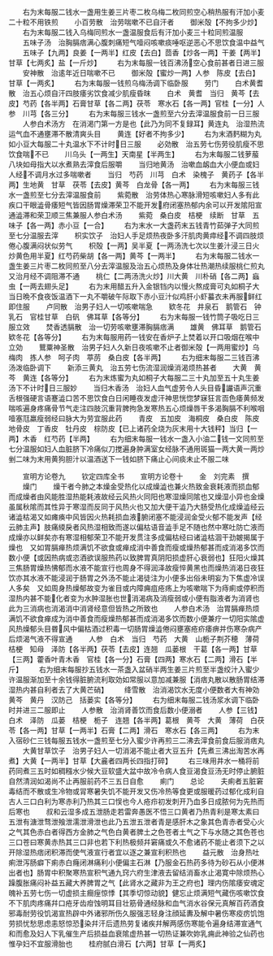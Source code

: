 <!-- { "loadSidebar": true } -->
　　右为末每服二钱水一盏用生姜三片枣二枚乌梅二枚同煎空心稍热服有汗加小麦二十粒不用铁煎
　　小百劳散　治劳喘嗽不已自汗者
　　御米殻【不拘多少炒】
　　右为末每服二钱入乌梅同煎水一盏温服食后有汗加小麦三十粒同煎温服
　　五味子汤　治胸膈痞满心腹刺痛短气噎闷咳嗽痰唾呕逆恶心不思饮食温中益气
　　五味子【九两】良姜【一两半】红皮【去白】茴香【炒各一两】干姜【两半】甘草【七两炙】盐【一斤炒】
　　右为末每服一钱百沸汤空心食前甚者日进三服
　　安神散　治逺年近日喘嗽不已
　　御米殻【蜜炒一两】人参　陈皮【去白】甘草【一两炙】
　　右为末每服一钱煎乌梅汤调下临卧服
　　劳门
　　白术黄耆散　治五心烦自汗四肢痿劣饮食减少肌瘦昏昩
　　白术　黄耆　当归　黄芩【去皮】芍药【各半两】石膏甘草【各二两】茯苓　寒水石【各一两】官桂【一分】人参　川芎【各三分】
　　右为末每服三钱水一盏煎至六分去滓温服食前一日三服
　　人参白术汤方　在消渇门第一方是也【此乃为同不复録耳】黄连丸　治湿热流运气血不通壅滞不散清爽头目
　　黄连【好者不拘多少】
　　右为末酒麫糊为丸如小豆大每服二十丸温水下不计时日三服
　　必効散　治五劳七伤劳役肌瘦不思饮食喘不已
　　川乌头【一两生】天南星【半两生】
　　右为末每服二钱萝菔八块如母指大以水煮熟去滓食后服嚼
　　当归地黄汤　治嗽血衂血大小便血或妇人经不调月水过多喘嗽者
　　当归　芍药　川芎　白术　染槐子　黄药子【各半两】生地黄　甘草　茯苓【去皮】黄芩　白龙骨【各一两】
　　右为末每服三钱水一盏煎至七分去滓温服食前
　　紫菀散　治劳体热心寒脉滑短咳嗽妇人多有此疾口干眼澁骨痿短气皆因肠胃燥滞荣卫不能开发府闭塞热郁内余可以开发隂阳宣通澁滞和荣卫顺三焦兼服人参白术汤
　　紫菀　桑白皮　桔梗　续断　甘草　五味子【各一两】赤小豆【一合】
　　右为末水一大盏药末五钱青竹茹弹子大同煎至七分温服去滓
　　枳实饮子　治妇人手足烦热夜卧多汗肌肉黄瘁经不调四肢烦倦心腹满闷状似劳气
　　枳殻【一两】吴半夏【一两汤洗七次以生姜汁浸三日火炒黄色用半夏】红芍药柴胡【各一两】黄芩【一两半】
　　右为末每服二钱水一盏生姜三片枣二枚同煎至八分去滓温服及治五心烦热及身体壮热潮热续服桃仁煎丸又治月经不调阻滞不通
　　桃仁【二两汤洗火炒】川大黄　川朴硝【各二两】蝱虫【一两去翅头足】
　　右为末用醋五升入金银铛内以慢火熬成膏可丸如桐子大当日晩不食夜饭温酒下一丸不嚼破午际取下赤小豆汁似鸡肝小虾蟇衣未再服鲜红即住服
　　卢同散　治男子妇人一切咳嗽喘急
　　欵冬花　井泉石　鹅管石　钟乳石　官桂甘草　白矾　佛耳草【各等分】
　　右为末每服一钱竹筒子吸吃日三服立效
　　焚香透膈散　治一切劳咳嗽壅滞胸膈痞满
　　雄黄　佛耳草　鹅管石　欵冬花【各等分】
　　右为末每服用药一钱安在香炉子上焚着以开口吸烟在喉中立効
　　鸎粟神圣散　治男子妇人久新日夜咳嗽不止者御米殻【一两用蜜炒】乌梅肉　拣人参　呵子肉　葶苈　桑白皮【各半两】
　　右为细末每服二三钱百沸汤泼临卧调下
　　新添三黄丸　治五劳七伤流湿润燥消渴烦热甚者
　　大黄　黄芩　黄连【各等分】
　　右为末炼蜜为丸如桐子大每服二三十丸加至五十丸生姜汤下不计时日三服妙
　　当归木香汤　治妇人血气虚劳令人头目昏讝语声沉重舌根强硬言语蹇澁口苦不思饮食白日闲睡夜发虚汗神思恍惚梦寐狂言靣色痿黄频发喘咳遍身疼痛骨节气走注四肢沉重背脾拘急发寒热五心烦燥唇干多渴胸膈不利喉咽噎塞尫羸瘦弱经曰脉大为劳宜服此药
　　青皮　五加皮　海桐皮　桑白皮　陈皮　地骨皮　丁香皮　牡丹皮　棕防皮【已上诸药全烧为灰末用十大钱秤】当归【一两】木香　红芍药【半两】
　　右为细末每服一钱水一盏入小油二钱一文同煎至七分温服如妇人血脏脐下冷痛似刀搅遍身肿满室女经脉不通用斑猫一两大黄一两炒剉二味为末用黄狗胆汁以温酒送下一钱如脐下痛止心间痰未止不服二味








　　宣明方论卷九
　　钦定四库全书
　　宣明方论卷十
　　金　刘完素　撰
　　燥门
　　燥干者今肺之本燥金受热化以成燥澁也兼火热致金衰耗液而损血郁而成燥者由风能胜湿热能耗液故经云风热火同阳也寒湿燥同隂也又燥湿小异也金燥虽属秋隂而其性异于寒湿而反同于风热火也又加大便干澁乃大肠受热化成燥澁经云诸澁枯渴又如瘫痪中风皆因火热耗损血液腑闭塞不能浸润金受火郁不能发声【经云肺主声】肢痛緛戾者风热湿相致而遂以偏枯语音澁手足不随也然中寒吐防亡液而成燥亦以鲜矣亦有寒湿相郁荣卫不能开发贯注多成偏枯经曰诸澁枯涸干劲皴揭属于燥也　又如胃膈瘅热烦满饥不欲食或瘅成消中善食而瘦或燥热郁甚而成消渴多饮而数小便【或因热病或恣酒欲误服热药以致脾胃真阴阳损虚肝心衰弱也】狂阳火燥其三焦肠胃燥热怫郁而水液不能宣行也周身不得润泽故瘦悴黄黑也而燥热消渴日夜狂饮亦其水液不能浸润于肠胃之外汤不能止渴徒注为小便多出俗未明妄为下焦虚冷误人多矣　又如周身热燥郁故变为雀目或内障痈疽疮疡上为咳嗽喘下为痔痢或停积而湿热内甚不能化者变为水肿湿胀也世消渴病及消瘦弱或小便有脂液者为消肾也此为三消病也消渴消中消肾经意但皆热之所致也
　　人参白术汤　治胃膈瘅热烦满饥不欲食瘅成为消中善食而瘦燥热郁甚而成消渴多饮而数小便兼疗一切阳实隂虚风热燥郁头目昬风中偏枯酒过积毒一切肠胃燥澁倦闷壅塞疮疥痿痹并伤寒杂病产后烦渴气液不得宣通
　　人参　白术　当归　芍药　大黄　山栀子荆芥穂　薄荷　桔梗　知母　泽防【各半两】茯苓【去皮】连翘　瓜蒌根　干葛【各一两】甘草【三两】藿香叶青木香　官桂【各一分】石膏【四两】寒水石【二两】滑石【半斤】
　　右为细末每服抄五钱水一茶盏入盆硝半两生姜三片煎至半盏绞汁入蜜少许温服渐加至十余钱得脏腑流利取効如常服以意加减兼服【消痞丸散以散肠胃结滞湿热内甚自利者去了大黄芒硝】
　　绛雪散　治消渴饮水无度小便数者大有神効黄芩　黄丹　汉防己　括蒌实【各等分】
　　右为细末每服二钱汤浆水调下临卧时并进三二服即止
　　人参散　治消肾善饮而食后数小便溺者
　　人参【三钱】白术　泽防　瓜蒌　桔梗　栀子　连翘【各半两】葛根　黄芩　大黄　薄荷　白茯苓【各一两】甘草【一两半】石膏【二两】滑石　寒水石【各三两】
　　右为末入宿砂仁三钱每服五钱水一盏煎至七分入蜜少许再煎三二沸去滓食前食后服消痞丸
　　大黄甘草饮子　治男子妇人一切消渴不能止者大豆五升【先煮三沸出淘苦水再煮】大黄【一两半】甘草【大麄者四两长四指打碎】
　　右三味用井水一桶将前药同煮三五时如稠糨水少候大豆软盛大盆中故冷令病人食豆渴食豆汤无时停止腑脏自然清润如渴尚不止再服前药不三五日自愈
　　痢门
　　总论
　　夫痢者五脏窘毒结而不散或生冷物或冐寒暑失饥不能开发又伤冷热等食更或服暖药过郁化成利自古人三口白利为寒赤利乃热其三口悮也今人疮疖初发刺开乃血多日成脓何为先热而后寒也
　　叔和云湿多成五泄肠走若雷奔愚医不悟三口黄者乃热青利是寒太素曰五泄有溏泄骛泄飱泄濡泄滑泄也此乃五泄五泄者青是感肝木之象其色青赤者受心火之气其色赤白者得西方金肺之气色白黄者脾土之色苍者土气之下与水随之其色苍也三口苍曰寒黄赤热其三口非也若下利热极频幷窘痛或久不愈诸药不能止者须下之以开除湿热痞闭积滞而使气液宣行者宜以逐之兼宣利积热也
　　益元散　治身热吐痢泄泻肠癖下痢赤白癃闭淋痛利小便偏主石淋【乃服金石热药多待为砂石从小便淋出者也】肠胃中积聚寒热宣积气通九窍六府生津液去留结消畜水止渴寛中除烦热心躁腹胀痛闷补益五藏大养脾胃之气【此肾水之藏非为王之府也】理内伤隂痿安魂定魄补五劳七伤一切虚损主癎痓惊悸【其季切惊动貌】健忘止烦满短气藏伤咳嗽饮食不下肌肉疼痛幷口疮牙齿疳蚀明耳目壮筋骨通经脉和血气消水谷保元真解百药酒食邪毒耐劳役饥渴宣热辟中外诸邪所伤久服强志轻身注顔延夀及解中暑伤寒疫疠饥饱劳损忧愁思虑恚怒惊恐染幷汗后遗热劳复诸疾幷解两感伤寒能令遍身结滞宣通气和而愈及妇人下乳催生产后损益血衰隂虚热甚一切热证兼吹妳乳痈此神验之仙药也惟孕妇不宜服滑胎也
　　桂府腻白滑石【六两】甘草【一两炙】
